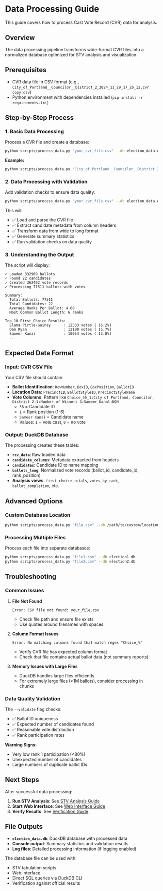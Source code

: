 # Data Processing Guide

This guide covers how to process Cast Vote Record (CVR) data for analysis.

## Overview

The data processing pipeline transforms wide-format CVR files into a normalized database optimized for STV analysis and visualization.

## Prerequisites

- CVR data file in CSV format (e.g., `City_of_Portland__Councilor__District_2_2024_11_29_17_26_12.cvr copy.csv`)
- Python environment with dependencies installed (`pip install -r requirements.txt`)

## Step-by-Step Process

### 1. Basic Data Processing

Process a CVR file and create a database:

```bash
python scripts/process_data.py "your_cvr_file.csv" --db election_data.db
```

**Example:**
```bash
python scripts/process_data.py "City_of_Portland__Councilor__District_2_2024_11_29_17_26_12.cvr copy.csv" --db election_data.db
```

### 2. Data Processing with Validation

Add validation checks to ensure data quality:

```bash
python scripts/process_data.py "your_cvr_file.csv" --db election_data.db --validate
```

This will:
- ✅ Load and parse the CVR file
- ✅ Extract candidate metadata from column headers
- ✅ Transform data from wide to long format
- ✅ Generate summary statistics
- ✅ Run validation checks on data quality

### 3. Understanding the Output

The script will display:

```
✓ Loaded 332969 ballots
✓ Found 22 candidates
✓ Created 362492 vote records
✓ Processing 77511 ballots with votes

Summary:
  Total Ballots: 77511
  Total Candidates: 22
  Average Ranks Per Ballot: 4.68
  Most Common Ballot Length: 6 ranks

Top 10 First Choice Results:
  Elana Pirtle-Guiney      : 12533 votes ( 16.2%)
  Dan Ryan                 : 12189 votes ( 15.7%)
  Sameer Kanal             : 10054 votes ( 13.0%)
  ...
```

## Expected Data Format

### Input: CVR CSV File

Your CSV file should contain:

- **Ballot Identification**: `RowNumber`, `BoxID`, `BoxPosition`, `BallotID`
- **Location Data**: `PrecinctID`, `BallotStyleID`, `PrecinctStyleName`
- **Vote Columns**: Pattern like `Choice_36_1:City of Portland, Councilor, District 2:1:Number of Winners 3:Sameer Kanal:NON`
  - `36` = Candidate ID
  - `1` = Rank position (1-6)
  - `Sameer Kanal` = Candidate name
  - Values: `1` = vote cast, `0` = no vote

### Output: DuckDB Database

The processing creates these tables:

- **`rcv_data`**: Raw loaded data
- **`candidate_columns`**: Metadata extracted from headers
- **`candidates`**: Candidate ID to name mapping
- **`ballots_long`**: Normalized vote records (ballot_id, candidate_id, rank_position)
- **Analysis views**: `first_choice_totals`, `votes_by_rank`, `ballot_completion`, etc.

## Advanced Options

### Custom Database Location

```bash
python scripts/process_data.py "file.csv" --db /path/to/custom/location.db
```

### Processing Multiple Files

Process each file into separate databases:

```bash
python scripts/process_data.py "file1.csv" --db election1.db
python scripts/process_data.py "file2.csv" --db election2.db
```

## Troubleshooting

### Common Issues

1. **File Not Found**
   ```
   Error: CSV file not found: your_file.csv
   ```
   - Check file path and ensure file exists
   - Use quotes around filenames with spaces

2. **Column Format Issues**
   ```
   Error: No matching columns found that match regex "Choice_%"
   ```
   - Verify CVR file has expected column format
   - Check that file contains actual ballot data (not summary reports)

3. **Memory Issues with Large Files**
   - DuckDB handles large files efficiently
   - For extremely large files (>1M ballots), consider processing in chunks

### Data Quality Validation

The `--validate` flag checks:
- ✅ Ballot ID uniqueness
- ✅ Expected number of candidates found
- ✅ Reasonable vote distribution
- ✅ Rank participation rates

**Warning Signs:**
- Very low rank 1 participation (<80%)
- Unexpected number of candidates
- Large numbers of duplicate ballot IDs

## Next Steps

After successful data processing:

1. **Run STV Analysis**: See [STV Analysis Guide](stv-analysis.md)
2. **Start Web Interface**: See [Web Interface Guide](web-interface.md)
3. **Verify Results**: See [Verification Guide](verification.md)

## File Outputs

- **`election_data.db`**: DuckDB database with processed data
- **Console output**: Summary statistics and validation results
- **Log files**: Detailed processing information (if logging enabled)

The database file can be used with:
- STV tabulation scripts
- Web interface
- Direct SQL queries via DuckDB CLI
- Verification against official results